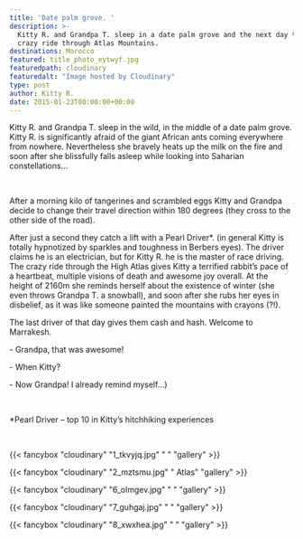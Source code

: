 ```yaml
---
title: 'Date palm grove. '
description: >-
  Kitty R. and Grandpa T. sleep in a date palm grove and the next day they experience
  crazy ride through Atlas Mountains.
destinations: Morocco
featured: title_photo_eytwyf.jpg
featuredpath: cloudinary
featuredalt: "Image hosted by Cloudinary"
type: post
author: Kitty R.
date: 2015-01-23T00:00:00+00:00
---
```

Kitty R. and Grandpa T. sleep in the wild, in the middle of a date palm grove. Kitty R. is significantly afraid of the giant African ants coming everywhere from nowhere. Nevertheless she bravely heats up the milk on the fire and soon after she blissfully falls asleep while looking into Saharian constellations…

 

After a morning kilo of tangerines and scrambled eggs Kitty and Grandpa decide to change their travel direction within 180 degrees (they cross to the other side of the road).

After just a second they catch a lift with a Pearl Driver*. (in general Kitty is totally hypnotized by sparkles and toughness in Berbers eyes). The driver claims he is an electrician, but for Kitty R. he is the master of race driving. The crazy ride through the High Atlas gives Kitty a terrified rabbit’s pace of a heartbeat, multiple visions of death and awesome joy overall. At the height of 2160m she reminds herself about the existence of winter (she even throws Grandpa T. a snowball), and soon after she rubs her eyes in disbelief, as it was like someone painted the mountains with crayons (?!).

The last driver of that day gives them cash and hash. Welcome to Marrakesh.

\-  Grandpa, that was awesome!

\-  When Kitty?

\- Now Grandpa! I already remind myself…)

 

\*Pearl Driver – top 10 in Kitty’s hitchhiking experiences

 

{{< fancybox "cloudinary" "1_tkvyjq.jpg" " " "gallery" >}}

{{< fancybox "cloudinary" "2_mztsmu.jpg" " Atlas" "gallery" >}}

{{< fancybox "cloudinary" "6_olmgev.jpg" " " "gallery" >}}

{{< fancybox "cloudinary" "7_guhgaj.jpg" " " "gallery" >}}

{{< fancybox "cloudinary" "8_xwxhea.jpg" " " "gallery" >}}
